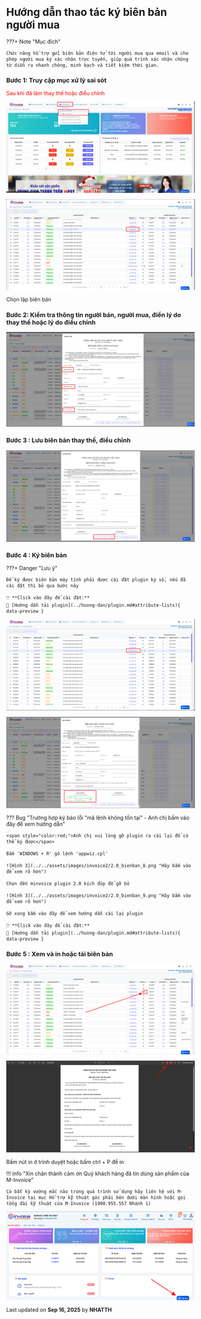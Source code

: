 # **Hướng dẫn thao tác ký biên bản người mua**

???+ Note "Mục đích"

    Chức năng hỗ trợ gửi biên bản điện tử tới người mua qua email và cho phép người mua ký xác nhận trực tuyến, giúp quá trình xác nhận chứng từ diễn ra nhanh chóng, minh bạch và tiết kiệm thời gian.

### **Bước 1: Truy cập mục xử lý sai sót**

<span style="color:red;">Sau khi đã làm thay thế hoặc điều chỉnh</span>

![Hình 0](../../assets/images/invoice2/2.0_bienban_0.png "Hãy bấm vào để xem rõ hơn")

![Hình 1](../../assets/images/invoice2/2.0_bienban_1.png "Hãy bấm vào để xem rõ hơn")

Chọn lập biên bản

### **Bước 2: Kiểm tra thông tin người bán, người mua, điền lý do thay thế hoặc lý do điều chỉnh**

![Hình 2](../../assets/images/invoice2/2.0_bienban_2.png "Hãy bấm vào để xem rõ hơn")

### **Bước 3 : Lưu biên bản thay thế, điều chỉnh**

![Hình 3](../../assets/images/invoice2/2.0_bienban_3.png "Hãy bấm vào để xem rõ hơn")

### **Bước 4 : Ký biên bản**

???+ Danger "Lưu ý"

    Để ký được biên bản máy tính phải được cài đặt plugin ký số, nếu đã cài đặt thì bỏ qua bước này

    🖱️ **Click vào đây để cài đặt:**
    📄 [Hướng dẫn tải plugin](../huong-dan/plugin.md#attribute-lists){ data-preview }

![Hình 3](../../assets/images/invoice2/2.0_bienban_6.png "Hãy bấm vào để xem rõ hơn")

![Hình 3](../../assets/images/invoice2/2.0_bienban_7.png "Hãy bấm vào để xem rõ hơn")

??? Bug "Trường hợp ký báo lỗi "mã lệnh không tồn tại" - Anh chị bấm vào đây để xem hướng dẫn"

    <span style="color:red;">Anh chị vui lòng gỡ plugin ra cài lại để có thể ký được</span>

    Bấm 'WINDOWS + R' gõ lệnh 'appwiz.cpl'

    ![Hình 3](../../assets/images/invoice2/2.0_bienban_8.png "Hãy bấm vào để xem rõ hơn")

    Chọn đến minvoice plugin 2.0 kích đúp để gỡ bỏ

    ![Hình 3](../../assets/images/invoice2/2.0_bienban_9.png "Hãy bấm vào để xem rõ hơn")

    Gỡ xong bấm vào đây để xem hướng dẫn cài lại plugin

    🖱️ **Click vào đây để cài đặt:**
    📄 [Hướng dẫn tải plugin](../huong-dan/plugin.md#attribute-lists){ data-preview }

### **Bước 5 : Xem và in hoặc tải biên bản**

![Hình 4](../../assets/images/invoice2/2.0_bienban_4.png "Hãy bấm vào để xem rõ hơn")

![Hình 5](../../assets/images/invoice2/2.0_bienban_5.png "Hãy bấm vào để xem rõ hơn")

Bấm nút in ở trình duyệt hoặc bấm ctrl + P để in

!!! info "Xin chân thành cảm ơn Quý khách hàng đã tin dùng sản phẩm của M-Invoice"

    Có bất kỳ vướng mắc nào trong quá trình sử dụng hãy liên hệ với M-Invoice tại mục Hỗ trợ kỹ thuật góc phải bên dưới màn hình hoặc gọi tổng đài kỹ thuật của M-Invoice (1900.955.557 Nhánh 1)

![Hình 6](../../assets/images/invoice1/1.0_suaTienBangTay_5.png "Hãy bấm vào để xem rõ hơn")

<div class="last-updated">Last updated on <strong>Sep 16, 2025</strong> by <strong>NHATTH</strong></div>
